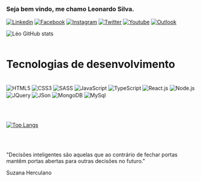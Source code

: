 ### Seja bem vindo, me chamo Leonardo Silva.

[![Linkedin](https://img.shields.io/badge/LinkedIn-0077B5?style=for-the-badge&logo=linkedin&logoColor=white)](https://www.linkedin.com/in/leosilvafx/)
[![Facebook](https://img.shields.io/badge/Facebook-1877F2?style=for-the-badge&logo=facebook&logoColor=white)](https://www.facebook.com/leosilvafx)
[![Instagram](https://img.shields.io/badge/Instagram-E4405F?style=for-the-badge&logo=instagram&logoColor=white)](https://www.instagram.com/leosilvafx/)
[![Twitter](https://img.shields.io/badge/Twitter-1DA1F2?style=for-the-badge&logo=twitter&logoColor=white)](https://twitter.com/leosilvafx)
[![Youtube](https://img.shields.io/badge/YouTube-FF0000?style=for-the-badge&logo=youtube&logoColor=white)](https://www.youtube.com/leosilvafx)
[![Outlook](https://img.shields.io/badge/Microsoft_Outlook-0078D4?style=for-the-badge&logo=microsoft-outlook&logoColor=white)](contato.leonardohenriquesilva@hotmail.com)

![Léo GitHub stats](https://github-readme-stats.vercel.app/api?username=leosilvafx&show_icons=true&theme=radical)
<br/><br/>

# Tecnologias de desenvolvimento

<div style="display: inline-block;"><br/>
<img align="center" src="https://img.shields.io/badge/HTML-239120?style=for-the-badge&logo=html5&logoColor=white" alt="HTML5" />
<img align="center" src="https://img.shields.io/badge/CSS-239120?&style=for-the-badge&logo=css3&logoColor=white" alt="CSS3" />
<img align="center" src="https://img.shields.io/badge/Sass-CC6699?style=for-the-badge&logo=sass&logoColor=white" alt="SASS" />
<img align="center" src="https://img.shields.io/badge/JavaScript-F7DF1E?style=for-the-badge&logo=javascript&logoColor=black" alt="JavaScript" />
<img align="center" src="https://img.shields.io/badge/TypeScript-007ACC?style=for-the-badge&logo=typescript&logoColor=white" alt="TypeScript" />
<img align="center" src="https://img.shields.io/badge/React-20232A?style=for-the-badge&logo=react&logoColor=61DAFB" alt="React.js" />
<img align="center" src="https://img.shields.io/badge/Node.js-43853D?style=for-the-badge&logo=node.js&logoColor=white" alt="Node.js" />
<img align="center" src="https://img.shields.io/badge/jQuery-0769AD?style=for-the-badge&logo=jquery&logoColor=white" alt="JQuery" />
<img align="center" src="https://img.shields.io/badge/json%20web%20tokens-323330?style=for-the-badge&logo=json-web-tokens&logoColor=pink" alt="JSon" />
<img align="center" src="https://img.shields.io/badge/MongoDB-4EA94B?style=for-the-badge&logo=mongodb&logoColor=white" alt="MongoDB" />
<img align="center" src="https://img.shields.io/badge/MySQL-00000F?style=for-the-badge&logo=mysql&logoColor=white" alt="MySql" />
</div>

<br/><br/>

[![Top Langs](https://github-readme-stats.vercel.app/api/top-langs/?username=leosilvafx&layout=compact)](https://github.com/leosilvafx)

<br/><br/>

"Decisões inteligentes são aquelas que ao contrário de fechar portas mantêm portas abertas para outras decisões no futuro."

Suzana Herculano
